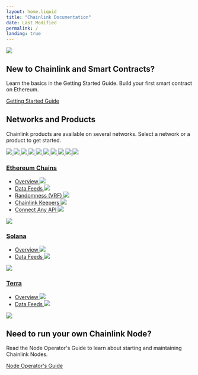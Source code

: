 ```yaml
---
layout: home.liquid
title: "Chainlink Documentation"
date: Last Modified
permalink: /
landing: true
---
```


<div>
  <div class="markdown-body">
    <div class="cl-featuredcard">
      <div>
        <div class="card-icon-wrapper">
          <img src="/images/misc/5f96ab4b4db522072b7ff30c_book-bookmark.svg" class="cl-image-featured"></img>
        </div>
        <h2>New to Chainlink and Smart Contracts?</h2>
        <p>
          Learn the basics in the Getting Started Guide. Build your first smart contract on Ethereum.
        </p>
        <a href="/getting-started/" class="cl-button--ghost">
          Getting Started Guide
        </a>
      </div>
    </div>
    <div class="cl-featuredcard">
      <div>
        <h2>Networks and Products</h2>
        <p>
          Chainlink products are available on several networks. Select a network or a product to get started.
        </p>
        <div class="cl-chaincard">
          <div>
            <a href="/ethereum/">
              <div class = "cl-chaincard-logo">
                <img src="/images/logos/ethereum.svg" loading="lazy" />
                <img src="/images/logos/binance.svg" loading="lazy" />
                <img src="/images/logos/polygon.svg" loading="lazy" />
                <img src="/images/logos/xdai.svg" loading="lazy" />
                <img src="/images/logos/huobi.svg" loading="lazy" />
                <img src="/images/logos/avalanche.svg" loading="lazy" />
                <img src="/images/logos/fantom.svg" loading="lazy" />
                <img src="/images/logos/harmony.svg" loading="lazy" />
                <img src="/images/logos/optimism-uniswap.svg" loading="lazy" />
                <img src="/images/logos/moonriver.png" loading="lazy" />
                <h3 class="cl-chaincard-h2">Ethereum Chains</h3>
              </div>
            </a>
            <ul class="cl-chaincard-links">
              <li>
                <a href="/ethereum/">
                  Overview
                  <img src="/images/misc/arrow-right.svg" loading="lazy" />
                </a>
              </li>
              <li>
                <a href="/docs/using-chainlink-reference-contracts/">
                  Data Feeds
                  <img src="/images/misc/arrow-right.svg" loading="lazy" />
                </a>
              </li>
              <li>
                <a href="/docs/chainlink-vrf/">
                  Randomness (VRF)
                  <img src="/images/misc/arrow-right.svg" loading="lazy" />
                </a>
              </li>
              <li>
                <a href="/docs/chainlink-keepers/introduction/">
                  Chainlink Keepers
                  <img src="/images/misc/arrow-right.svg" loading="lazy" />
                </a>
              </li>
              <li>
                <a href="/docs/request-and-receive-data/">
                  Connect Any API
                  <img src="/images/misc/arrow-right.svg" loading="lazy" />
                </a>
              </li>
            </ul>
          </div>
          <div>
            <a href="/solana/">
              <div class = "cl-chaincard-logo">
                <img src="/images/logos/solana.svg" loading="lazy" />
                <h3 class="cl-chaincard-h3">Solana</h3>
              </div>
            </a>
            <ul class="cl-chaincard-links">
              <li>
                <a href="/docs/solana/">
                  Overview
                  <img src="/images/misc/arrow-right.svg" loading="lazy" />
                </a>
              </li>
              <li>
                <a href="/docs/solana/using-data-feeds-solana/">
                  Data Feeds
                  <img src="/images/misc/arrow-right.svg" loading="lazy" />
                </a>
              </li>
            </ul>
          </div>
          <div>
            <a href="/terra/">
              <div class = "cl-chaincard-logo">
                <img src="/images/logos/terra.svg" loading="lazy" />
                <h3 class="cl-chaincard-h3">Terra</h3>
              </div>
            </a>
            <ul class="cl-chaincard-links">
              <li>
                <a href="/docs/terra/">
                  Overview
                  <img src="/images/misc/arrow-right.svg" loading="lazy" />
                </a>
              </li>
              <li>
                <a href="/docs/terra/using-data-feeds-terra/">
                  Data Feeds
                  <img src="/images/misc/arrow-right.svg" loading="lazy" />
                </a>
              </li>
            </ul>
          </div>
        </div>
      </div>
    </div>
    </div>
    <div class="cl-featuredcard">
      <div>
        <div class="card-icon-wrapper">
          <img src="/images/misc/5f85d14b6782933bd5a70060_decentralized.svg" class="cl-image-featured"></img>
        </div>
        <h2>Need to run your own Chainlink Node?</h2>
        <p>
          Read the Node Operator's Guide to learn about starting and maintaining Chainlink Nodes.
        </p>
        <a href="/getting-started/" class="cl-button--ghost">
          Node Operator's Guide
        </a>
      </div>
    </div>
  </div>
</div>
